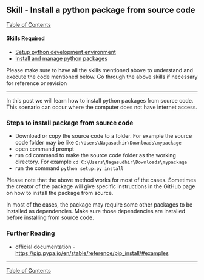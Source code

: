 ## Skill - Install a python package from source code

[Table of Contents](https://nagasudhir.blogspot.com/2020/04/taming-python-table-of-contents.html)

#### Skills Required
* [Setup python development environment](https://nagasudhir.blogspot.com/2020/04/setup-python-development-environment_14.html)
* [Install and manage python packages](https://nagasudhir.blogspot.com/2020/05/install-and-manage-packages-in-python.html)

Please make sure to have all the skills mentioned above to understand and execute the code mentioned below. Go through the above skills if necessary for reference or revision
<hr/>

In this post we will learn how to install python packages from source code. This scenario can occur where the computer does not have internet access.

### Steps to install package from source code
* Download or copy the source code to a folder. For example the source code folder may be like `C:\Users\Nagasudhir\Downloads\mypackage`
* open command prompt
* run cd command to make the source code folder as the working directory. For example `cd C:\Users\Nagasudhir\Downloads\mypackage`
* run the command `python setup.py install`

Please note that the above method works for most of the cases. Sometimes the creator of the package will give specific instructions in the GitHub page on how to install the package from source.

In most of the cases, the package may require some other packages to be installed as dependencies. Make sure those dependencies are installed before installing from source code.


### Further Reading
* official documentation - https://pip.pypa.io/en/stable/reference/pip_install/#examples

<hr/>

[Table of Contents](https://nagasudhir.blogspot.com/2020/04/taming-python-table-of-contents.html)



<!--stackedit_data:
eyJwcm9wZXJ0aWVzIjoidGl0bGU6IEluc3RhbGwgYSBweXRob2
4gcGFja2FnZSBmcm9tIHNvdXJjZSBjb2RlXG5hdXRob3I6IE5h
Z2FzdWRoaXIgUHVsbGFcbmRhdGU6ICcyMDIwLTA2LTEzJ1xudG
FnczogJ3B5dGhvbiwgbGVhcm5pbmcsIHR1dG9yaWFsLCB0YW1p
bmdfcHl0aG9uX3NraWxsJ1xuY2F0ZWdvcmllczogdGFtaW5nX3
B5dGhvbl9za2lsbFxuIiwiaGlzdG9yeSI6WzE5OTQxMjM0NDIs
MTAwMjM2NDUxM119
-->
